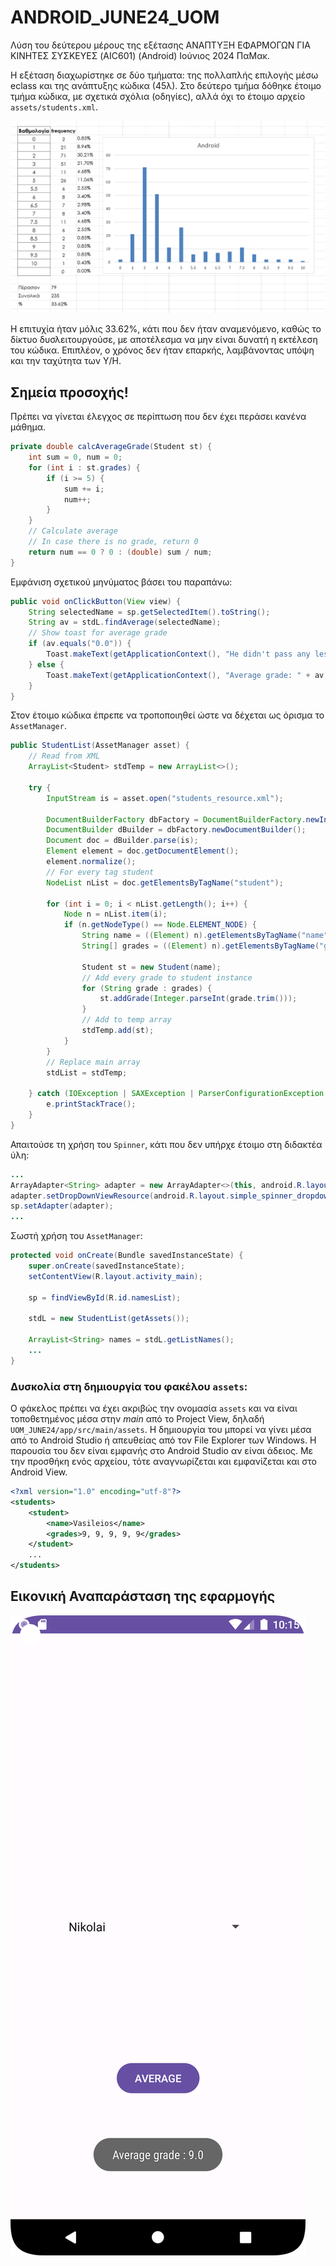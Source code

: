 
# ANDROID_JUNE24_UOM

Λύση του δεύτερου μέρους της εξέτασης ΑΝΑΠΤΥΞΗ ΕΦΑΡΜΟΓΩΝ ΓΙΑ ΚΙΝΗΤΕΣ ΣΥΣΚΕΥΕΣ (AIC601) (Android) Ιούνιος 2024 ΠαΜακ.

Η εξέταση διαχωρίστηκε σε δύο τμήματα: της πολλαπλής επιλογής μέσω eclass και της ανάπτυξης κώδικα (45λ). Στο δεύτερο τμήμα δόθηκε έτοιμο τμήμα κώδικα, με σχετικά σχόλια (οδηγίες), αλλά όχι το έτοιμο αρχείο `assets/students.xml`.


![Screenshot of the app](img/android_grades.png)

Η επιτυχία ήταν μόλις 33.62%, κάτι που δεν ήταν αναμενόμενο, καθώς το δίκτυο δυσλειτουργούσε, με αποτέλεσμα να μην είναι δυνατή η εκτέλεση του κώδικα. Επιπλέον, ο χρόνος δεν ήταν επαρκής, λαμβάνοντας υπόψη και την ταχύτητα των Υ/Η.

## Σημεία προσοχής!

Πρέπει να γίνεται έλεγχος σε περίπτωση που δεν έχει περάσει κανένα μάθημα.

```java
private double calcAverageGrade(Student st) {
    int sum = 0, num = 0;
    for (int i : st.grades) {
        if (i >= 5) {
            sum += i;
            num++;
        }
    }
    // Calculate average
    // In case there is no grade, return 0
    return num == 0 ? 0 : (double) sum / num;
}
```

Εμφάνιση σχετικού μηνύματος βάσει του παραπάνω:

```java
public void onClickButton(View view) {
    String selectedName = sp.getSelectedItem().toString();
    String av = stdL.findAverage(selectedName);
    // Show toast for average grade
    if (av.equals("0.0")) {
        Toast.makeText(getApplicationContext(), "He didn't pass any lesson (AV=0)", Toast.LENGTH_LONG).show();
    } else {
        Toast.makeText(getApplicationContext(), "Average grade: " + av, Toast.LENGTH_LONG).show();
    }
}
```


Στον έτοιμο κώδικα έπρεπε να τροποποιηθεί ώστε να δέχεται ως όρισμα το `AssetManager`.

```java
public StudentList(AssetManager asset) {
    // Read from XML
    ArrayList<Student> stdTemp = new ArrayList<>();

    try {
        InputStream is = asset.open("students_resource.xml");

        DocumentBuilderFactory dbFactory = DocumentBuilderFactory.newInstance();
        DocumentBuilder dBuilder = dbFactory.newDocumentBuilder();
        Document doc = dBuilder.parse(is);
        Element element = doc.getDocumentElement();
        element.normalize();
        // For every tag student
        NodeList nList = doc.getElementsByTagName("student");

        for (int i = 0; i < nList.getLength(); i++) {
            Node n = nList.item(i);
            if (n.getNodeType() == Node.ELEMENT_NODE) {
                String name = ((Element) n).getElementsByTagName("name").item(0).getChildNodes().item(0).getNodeValue();
                String[] grades = ((Element) n).getElementsByTagName("grades").item(0).getChildNodes().item(0).getNodeValue().split(",");

                Student st = new Student(name);
                // Add every grade to student instance
                for (String grade : grades) {
                    st.addGrade(Integer.parseInt(grade.trim()));
                }
                // Add to temp array
                stdTemp.add(st);
            }
        }
        // Replace main array
        stdList = stdTemp;

    } catch (IOException | SAXException | ParserConfigurationException e) {
        e.printStackTrace();
    }
}
```

Απαιτούσε τη χρήση του `Spinner`, κάτι που δεν υπήρχε έτοιμο στη διδακτέα ύλη:

```java
...
ArrayAdapter<String> adapter = new ArrayAdapter<>(this, android.R.layout.simple_spinner_item, names);
adapter.setDropDownViewResource(android.R.layout.simple_spinner_dropdown_item);
sp.setAdapter(adapter);
...
```

Σωστή χρήση του `AssetManager`:

```java
protected void onCreate(Bundle savedInstanceState) {
    super.onCreate(savedInstanceState);
    setContentView(R.layout.activity_main);

    sp = findViewById(R.id.namesList);

    stdL = new StudentList(getAssets());

    ArrayList<String> names = stdL.getListNames();
    ...
}
```

### Δυσκολία στη δημιουργία του φακέλου `assets`:
Ο φάκελος πρέπει να έχει ακριβώς την ονομασία `assets` και να είναι τοποθετημένος μέσα στην _main_ από το Project View, δηλαδή `UOM_JUNE24/app/src/main/assets`. Η δημιουργία του μπορεί να γίνει μέσα από το Android Studio ή απευθείας από τον File Explorer των Windows. Η παρουσία του δεν είναι εμφανής στο Android Studio αν είναι άδειος. Με την προσθήκη ενός αρχείου, τότε αναγνωρίζεται και εμφανίζεται και στο Android View.

```xml
<?xml version="1.0" encoding="utf-8"?>
<students>
    <student>
        <name>Vasileios</name>
        <grades>9, 9, 9, 9, 9</grades>
    </student>
    ...
</students>
```

## Εικονική Αναπαράσταση της εφαρμογής

![Screenshot of the app](img/scr1.png)

